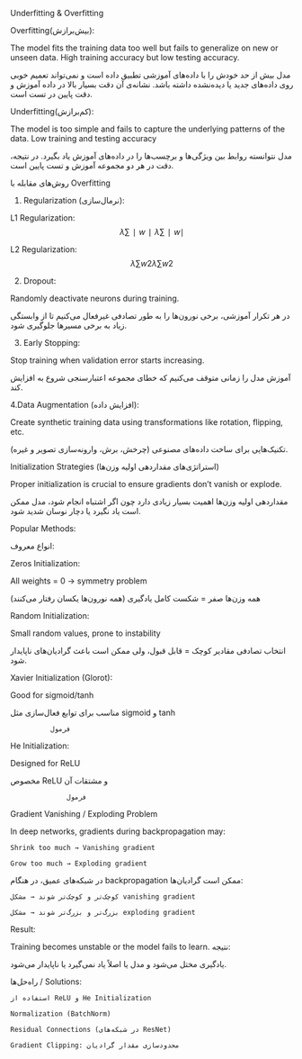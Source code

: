 Underfitting & Overfitting 

Overfitting(بیش‌برازش):

The model fits the training data too well but fails to generalize on new or unseen data. High training accuracy but low testing accuracy.

مدل بیش از حد خودش را با داده‌های آموزشی تطبیق داده است و نمی‌تواند تعمیم خوبی روی داده‌های جدید یا دیده‌نشده داشته باشد. نشانه‌ی آن دقت بسیار بالا در داده آموزش و دقت پایین در تست است.

Underfitting(کم‌برازش):

The model is too simple and fails to capture the underlying patterns of the data. Low training and testing accuracy

مدل نتوانسته روابط بین ویژگی‌ها و برچسب‌ها را در داده‌های آموزش یاد بگیرد. در نتیجه، دقت در هر دو مجموعه آموزش و تست پایین است.

 روش‌های مقابله با Overfitting

1. Regularization (نرمال‌سازی):
   
L1 Regularization: $$λ∑∣w∣λ∑∣w∣$$

L2 Regularization: $$λ∑w2λ∑w2$$

2. Dropout:

Randomly deactivate neurons during training.

در هر تکرار آموزشی، برخی نورون‌ها را به طور تصادفی غیرفعال می‌کنیم تا از وابستگی زیاد به برخی مسیرها جلوگیری شود.

3. Early Stopping:

Stop training when validation error starts increasing.

   آموزش مدل را زمانی متوقف می‌کنیم که خطای مجموعه اعتبارسنجی شروع به افزایش کند.

4.Data Augmentation (افزایش داده):

Create synthetic training data using transformations like rotation, flipping, etc.

تکنیک‌هایی برای ساخت داده‌های مصنوعی (چرخش، برش، وارونه‌سازی تصویر و غیره).


 Initialization Strategies (استراتژی‌های مقداردهی اولیه وزن‌ها)

 Proper initialization is crucial to ensure gradients don’t vanish or explode.

 مقداردهی اولیه وزن‌ها اهمیت بسیار زیادی دارد چون اگر اشتباه انجام شود، مدل ممکن است یاد نگیرد یا دچار نوسان شدید شود.

 Popular Methods:

 انواع معروف:

 Zeros Initialization:

 All weights = 0 → symmetry problem

 همه وزن‌ها صفر = شکست کامل یادگیری (همه نورون‌ها یکسان رفتار می‌کنند)

 Random Initialization:

 Small random values, prone to instability

 انتخاب تصادفی مقادیر کوچک = قابل قبول، ولی ممکن است باعث گرادیان‌های ناپایدار شود.

 Xavier Initialization (Glorot):
 
Good for sigmoid/tanh

مناسب برای توابع فعال‌سازی مثل sigmoid و tanh

              فرمول
            

He Initialization:

Designed for ReLU

مخصوص ReLU و مشتقات آن

                  فرمول

Gradient Vanishing / Exploding Problem

In deep networks, gradients during backpropagation may:

    Shrink too much → Vanishing gradient

    Grow too much → Exploding gradient


در شبکه‌های عمیق، در هنگام backpropagation ممکن است گرادیان‌ها:

    کوچک‌تر و کوچک‌تر شوند → مشکل vanishing gradient

    بزرگ‌تر و بزرگ‌تر شوند → مشکل exploding gradient
    
Result:

Training becomes unstable or the model fails to learn.
نتیجه:

یادگیری مختل می‌شود و مدل یا اصلاً یاد نمی‌گیرد یا ناپایدار می‌شود.

 راه‌حل‌ها / Solutions:

    استفاده از ReLU و He Initialization

    Normalization (BatchNorm)

    Residual Connections (در شبکه‌های ResNet)

    Gradient Clipping: محدودسازی مقدار گرادیان

